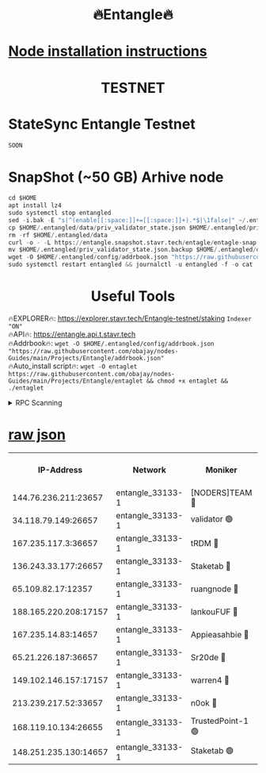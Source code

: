 <h1 align="center"> 🔥Entangle🔥</h1>

[Node installation instructions](https://github.com/obajay/nodes-Guides/tree/main/Projects/Entangle)
=

<h1 align="center"> TESTNET</h1>

# StateSync Entangle Testnet
```python
SOON
```
# SnapShot (~50 GB) Arhive node
```python
cd $HOME
apt install lz4
sudo systemctl stop entangled
sed -i.bak -E "s|^(enable[[:space:]]+=[[:space:]]+).*$|\1false|" ~/.entangled/config/config.toml
cp $HOME/.entangled/data/priv_validator_state.json $HOME/.entangled/priv_validator_state.json.backup
rm -rf $HOME/.entangled/data
curl -o - -L https://entangle.snapshot.stavr.tech/entagle/entagle-snap.tar.lz4 | lz4 -c -d - | tar -x -C $HOME/.entangled --strip-components 2
mv $HOME/.entangled/priv_validator_state.json.backup $HOME/.entangled/data/priv_validator_state.json
wget -O $HOME/.entangled/config/addrbook.json "https://raw.githubusercontent.com/obajay/nodes-Guides/main/Projects/Entangle/addrbook.json"
sudo systemctl restart entangled && journalctl -u entangled -f -o cat
```
 <h1 align="center"> Useful Tools</h1>
 
🔥EXPLORER🔥: https://explorer.stavr.tech/Entangle-testnet/staking        `Indexer "ON"` \
🔥API🔥:      https://entangle.api.t.stavr.tech \
🔥Addrbook🔥: ```wget -O $HOME/.entangled/config/addrbook.json "https://raw.githubusercontent.com/obajay/nodes-Guides/main/Projects/Entangle/addrbook.json"``` \
🔥Auto_install script🔥:  `wget -O entaglet https://raw.githubusercontent.com/obajay/nodes-Guides/main/Projects/Entangle/entaglet && chmod +x entaglet && ./entaglet`


<details>
<summary>RPC Scanning</summary>

<h2 align="center"> We scan nodes in real time every 4 hours. And we provide the final result of RPC endpoints.
We cannot influence the operation of these nodes in any way. </h2>


```python
If Voting Power is higher than 0 --> then the Node is a validator of the network and may be subject to attack and be a potential threat to the chain.
```
```python
We marked such validators with a red symbol
```

</details>

[raw json](https://rpc-check.entangt.stavr.tech/entangt/rpc-entangt-result.json)
=


<table><tr><th>IP-Address</th><th>Network</th><th>Moniker</th><th>Latest Block Height</th><th>Earliest Block Height</th><th>Catching Up</th><th>Tx Index</th><th>Voting Power</th><th>Scan Time</th></tr><tr><td>144.76.236.211:23657</td><td>entangle_33133-1</td><td>[NODERS]TEAM 🔴</td><td>2290833</td><td>1</td><td>False</td><td>off</td><td>27069240719377273</td><td>2024-02-21T01:04:46.579492033UTC</td></tr><tr><td>34.118.79.149:26657</td><td>entangle_33133-1</td><td>validator 🟢</td><td>2290835</td><td>1</td><td>False</td><td>on</td><td>0</td><td>2024-02-21T01:04:53.646688650UTC</td></tr><tr><td>167.235.117.3:36657</td><td>entangle_33133-1</td><td>tRDM 🔴</td><td>2290835</td><td>1</td><td>False</td><td>on</td><td>187956977543471</td><td>2024-02-21T01:04:58.374979265UTC</td></tr><tr><td>136.243.33.177:26657</td><td>entangle_33133-1</td><td>Staketab 🔴</td><td>2290833</td><td>660001</td><td>False</td><td>on</td><td>156068372034410</td><td>2024-02-21T01:04:48.929151547UTC</td></tr><tr><td>65.109.82.17:12357</td><td>entangle_33133-1</td><td>ruangnode 🔴</td><td>2290832</td><td>1312001</td><td>False</td><td>off</td><td>512733529687529</td><td>2024-02-21T01:04:35.464140454UTC</td></tr><tr><td>188.165.220.208:17157</td><td>entangle_33133-1</td><td>lankouFUF 🔴</td><td>2290832</td><td>1910001</td><td>False</td><td>off</td><td>316793916286245</td><td>2024-02-21T01:04:37.816382362UTC</td></tr><tr><td>167.235.14.83:14657</td><td>entangle_33133-1</td><td>Appieasahbie 🔴</td><td>2290835</td><td>2042001</td><td>False</td><td>on</td><td>43255846663117574</td><td>2024-02-21T01:04:58.020540069UTC</td></tr><tr><td>65.21.226.187:36657</td><td>entangle_33133-1</td><td>Sr20de 🔴</td><td>2290832</td><td>2049001</td><td>False</td><td>off</td><td>19516726078017</td><td>2024-02-21T01:04:34.705210850UTC</td></tr><tr><td>149.102.146.157:17157</td><td>entangle_33133-1</td><td>warren4 🔴</td><td>2290833</td><td>2098001</td><td>False</td><td>on</td><td>499988969802311</td><td>2024-02-21T01:04:46.339794545UTC</td></tr><tr><td>213.239.217.52:33657</td><td>entangle_33133-1</td><td>n0ok 🔴</td><td>2290835</td><td>2190835</td><td>False</td><td>off</td><td>46593122784130322</td><td>2024-02-21T01:04:53.312430424UTC</td></tr><tr><td>168.119.10.134:26655</td><td>entangle_33133-1</td><td>TrustedPoint-1 🟢</td><td>2290835</td><td>2268001</td><td>False</td><td>off</td><td>0</td><td>2024-02-21T01:04:58.691896617UTC</td></tr><tr><td>148.251.235.130:14657</td><td>entangle_33133-1</td><td>Staketab 🟢</td><td>2290832</td><td>2272001</td><td>False</td><td>on</td><td>0</td><td>2024-02-21T01:04:34.319296949UTC</td></tr></table>

